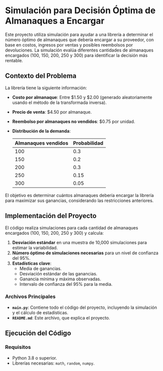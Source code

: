# Simulación para Decisión Óptima de Almanaques a Encargar

Este proyecto utiliza simulación para ayudar a una librería a determinar el número óptimo de almanaques que debería encargar a su proveedor, con base en costos, ingresos por ventas y posibles reembolsos por devoluciones. La simulación evalúa diferentes cantidades de almanaques encargados (100, 150, 200, 250 y 300) para identificar la decisión más rentable.

## Contexto del Problema

La librería tiene la siguiente información:

- **Costo por almanaque**: Entre $1.50 y $2.00 (generado aleatoriamente usando el método de la transformada inversa).
- **Precio de venta**: $4.50 por almanaque.
- **Reembolso por almanaques no vendidos**: $0.75 por unidad.
- **Distribución de la demanda**:
    
  | Almanaques vendidos | Probabilidad |
  |---------------------|--------------|
  | 100                 | 0.3          |
  | 150                 | 0.2          |
  | 200                 | 0.3          |
  | 250                 | 0.15         |
  | 300                 | 0.05         |

El objetivo es determinar cuántos almanaques debería encargar la librería para maximizar sus ganancias, considerando las restricciones anteriores.

## Implementación del Proyecto

El código realiza simulaciones para cada cantidad de almanaques encargados (100, 150, 200, 250 y 300) y calcula:

1. **Desviación estándar** en una muestra de 10,000 simulaciones para estimar la variabilidad.
2. **Número óptimo de simulaciones necesarias** para un nivel de confianza del 95%.
3. **Estadísticas clave**:
   - Media de ganancias.
   - Desviación estándar de las ganancias.
   - Ganancia mínima y máxima observadas.
   - Intervalo de confianza del 95% para la media.

### Archivos Principales

- **`main.py`**: Contiene todo el código del proyecto, incluyendo la simulación y el cálculo de estadísticas.
- **`README.md`**: Este archivo, que explica el proyecto.

## Ejecución del Código

### Requisitos

- Python 3.8 o superior.
- Librerías necesarias: `math`, `random`, `numpy`.